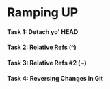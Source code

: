 # Ramping UP

#### Task 1: Detach yo' HEAD
#### Task 2: Relative Refs (^) 
#### Task 3: Relative Refs #2 (~) 
#### Task 4: Reversing Changes in Git 
